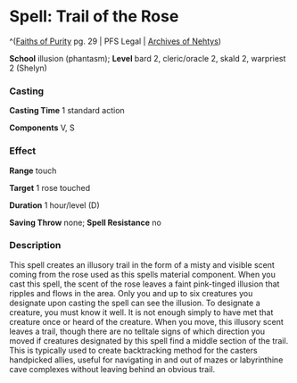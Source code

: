 # Spell: Trail of the Rose

^([Faiths of Purity][ss-trail-of-the-rose] pg. 29 | PFS Legal | [Archives of Nehtys][sn-trail-of-the-rose])

**School** illusion (phantasm); **Level** bard 2, cleric/oracle 2, skald 2, warpriest 2 (Shelyn)

### Casting

**Casting Time** 1 standard action  

**Components** V, S

### Effect

**Range** touch  

**Target** 1 rose touched  

**Duration** 1 hour/level (D)  

**Saving Throw** none; **Spell Resistance** no

### Description

This spell creates an illusory trail in the form of a misty and visible scent coming from the rose used as this spells material component. When you cast this spell, the scent of the rose leaves a faint pink-tinged illusion that ripples and flows in the area. Only you and up to six creatures you designate upon casting the spell can see the illusion. To designate a creature, you must know it well. It is not enough simply to have met that creature once or heard of the creature. When you move, this illusory scent leaves a trail, though there are no telltale signs of which direction you moved if creatures designated by this spell find a middle section of the trail. This is typically used to create backtracking method for the casters handpicked allies, useful for navigating in and out of mazes or labyrinthine cave complexes without leaving behind an obvious trail.

[ss-trail-of-the-rose]: http://paizo.com/store/games/rolep
[sn-trail-of-the-rose]: http://www.archivesofnethys.com/SpellDisplay.aspx?ItemName=Trail%20of%20the%20Rose